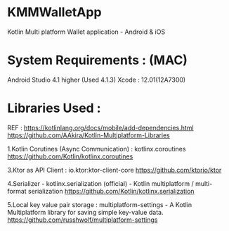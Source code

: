 # KMMWalletApp
Kotlin Multi platform Wallet application - Android &amp; iOS

# System Requirements : (MAC)
Android Studio 4.1 higher (Used 4.1.3)
Xcode : 12.01(12A7300)

# Libraries Used :
REF : 
https://kotlinlang.org/docs/mobile/add-dependencies.html 
https://github.com/AAkira/Kotlin-Multiplatform-Libraries

1.Kotlin Corutines (Async Communication) :  kotlinx.coroutines
        https://github.com/Kotlin/kotlinx.coroutines
		
3.Ktor as API Client : io.ktor:ktor-client-core
        https://github.com/ktorio/ktor
		
4.Serializer - kotlinx.serialization (official) - Kotlin multiplatform / multi-format serialization
        https://github.com/Kotlin/kotlinx.serialization 
		
5.Local key value pair storage : multiplatform-settings - A Kotlin Multiplatform library for saving simple key-value data.
        https://github.com/russhwolf/multiplatform-settings



